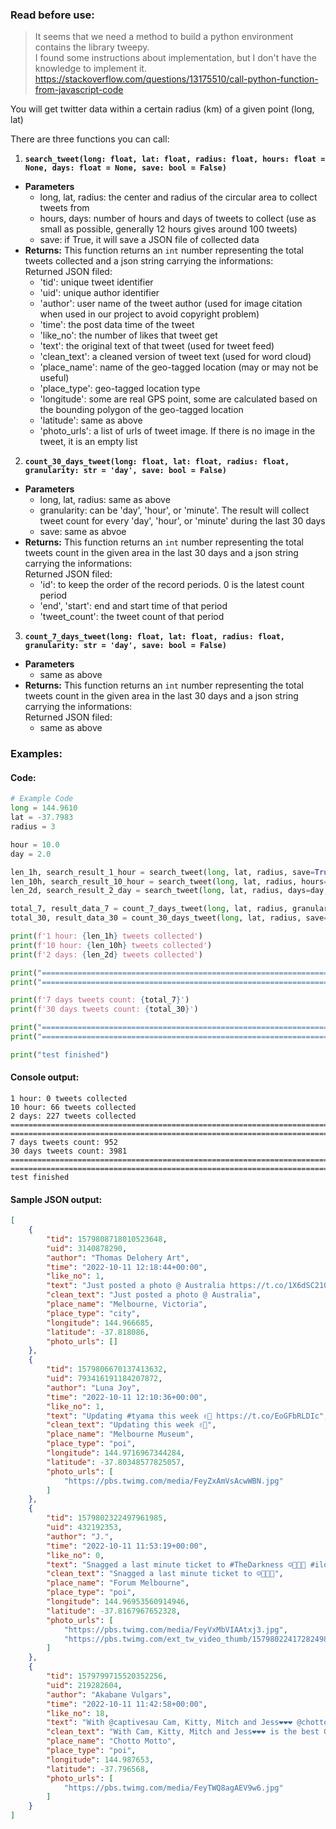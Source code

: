 ### Read before use:  

> It seems that we need a method to build a python environment contains the library tweepy.  
> I found some instructions about implementation, but I don't have the knowledge to implement it.  
> https://stackoverflow.com/questions/13175510/call-python-function-from-javascript-code  

You will get twitter data within a certain radius (km) of a given point (long, lat)  

There are three functions you can call:  

1. **`search_tweet(long: float, lat: float, radius: float, hours: float = None, days: float = None, save: bool = False)`**  
 - **Parameters**
   * long, lat, radius: the center and radius of the circular area to collect tweets from
   * hours, days: number of hours and days of tweets to collect (use as small as possible, generally 12 hours gives around 100 tweets)
   * save: if True, it will save a JSON file of collected data
 - **Returns:**
 This function returns an `int` number representing the total tweets collected and a json string carrying the informations:  
   Returned JSON filed:
   * 'tid': unique tweet identifier
   * 'uid': unique author identifier
   * 'author': user name of the tweet author (used for image citation when used in our project to avoid copyright problem)
   * 'time': the post data time of the tweet
   * 'like_no': the number of likes that tweet get
   * 'text': the original text of that tweet (used for tweet feed)
   * 'clean_text': a cleaned version of tweet text (used for word cloud)
   * 'place_name': name of the geo-tagged location (may or may not be useful)
   * 'place_type': geo-tagged location type
   * 'longitude': some are real GPS point, some are calculated based on the bounding polygon of the geo-tagged location
   * 'latitude': same as above
   * 'photo_urls': a list of urls of tweet image. If there is no image in the tweet, it is an empty list

2. **`count_30_days_tweet(long: float, lat: float, radius: float, granularity: str = 'day', save: bool = False)`**
 - **Parameters**
   * long, lat, radius: same as above
   * granularity: can be 'day', 'hour', or 'minute'. The result will collect tweet count for every 'day', 'hour', or 'minute' during the last 30 days
   * save: same as abvoe
 - **Returns:**
 This function returns an `int` number representing the total tweets count in the given area in the last 30 days and a json string carrying the informations:  
   Returned JSON filed:
   * 'id': to keep the order of the record periods. 0 is the latest count period
   * 'end', 'start': end and start time of that period
   * 'tweet_count': the tweet count of that period

3. **`count_7_days_tweet(long: float, lat: float, radius: float, granularity: str = 'day', save: bool = False)`**
 - **Parameters**
   * same as above
 - **Returns:**
 This function returns an `int` number representing the total tweets count in the given area in the last 30 days and a json string carrying the informations:  
   Returned JSON filed:
   * same as above  

### Examples:
#### Code:
```python
# Example Code
long = 144.9610
lat = -37.7983
radius = 3

hour = 10.0
day = 2.0

len_1h, search_result_1_hour = search_tweet(long, lat, radius, save=True)
len_10h, search_result_10_hour = search_tweet(long, lat, radius, hours=hour, save=True)
len_2d, search_result_2_day = search_tweet(long, lat, radius, days=day, save=True)

total_7, result_data_7 = count_7_days_tweet(long, lat, radius, granularity='hour', save=True)
total_30, result_data_30 = count_30_days_tweet(long, lat, radius, save=True)

print(f'1 hour: {len_1h} tweets collected')
print(f'10 hour: {len_10h} tweets collected')
print(f'2 days: {len_2d} tweets collected')

print("==================================================================================")
print("==================================================================================")

print(f'7 days tweets count: {total_7}')
print(f'30 days tweets count: {total_30}')

print("==================================================================================")
print("==================================================================================")

print("test finished")
```

#### Console output:
```
1 hour: 0 tweets collected
10 hour: 66 tweets collected
2 days: 227 tweets collected
==================================================================================
==================================================================================
7 days tweets count: 952
30 days tweets count: 3981
==================================================================================
==================================================================================
test finished
```  
  
#### Sample JSON output:
```JSON
[
    {
        "tid": 1579808718010523648,
        "uid": 3140878290,
        "author": "Thomas Delohery Art",
        "time": "2022-10-11 12:18:44+00:00",
        "like_no": 1,
        "text": "Just posted a photo @ Australia https://t.co/1X6dSC210U",
        "clean_text": "Just posted a photo @ Australia",
        "place_name": "Melbourne, Victoria",
        "place_type": "city",
        "longitude": 144.966685,
        "latitude": -37.818086,
        "photo_urls": []
    },
    {
        "tid": 1579806670137413632,
        "uid": 793416191184207872,
        "author": "Luna Joy",
        "time": "2022-10-11 12:10:36+00:00",
        "like_no": 1,
        "text": "Updating #tyama this week ✌️🐠 https://t.co/EoGFbRLDIc",
        "clean_text": "Updating this week ✌️🐠",
        "place_name": "Melbourne Museum",
        "place_type": "poi",
        "longitude": 144.9716967344284,
        "latitude": -37.80348577825057,
        "photo_urls": [
            "https://pbs.twimg.com/media/FeyZxAmVsAcwWBN.jpg"
        ]
    },
    {
        "tid": 1579802322497961985,
        "uid": 432192353,
        "author": "J.",
        "time": "2022-10-11 11:53:19+00:00",
        "like_no": 0,
        "text": "Snagged a last minute ticket to #TheDarkness ☺️🎸🤘🏾 #iloveyoujustinhawkins https://t.co/8IGG3e29Xs https://t.co/yUwZkKKDgx",
        "clean_text": "Snagged a last minute ticket to ☺️🎸🤘🏾",
        "place_name": "Forum Melbourne",
        "place_type": "poi",
        "longitude": 144.96953560914946,
        "latitude": -37.8167967652328,
        "photo_urls": [
            "https://pbs.twimg.com/media/FeyVxMbVIAAtxj3.jpg",
            "https://pbs.twimg.com/ext_tw_video_thumb/1579802241728249856/pu/img/zkJbcjhWXlFdnunZ.jpg"
        ]
    },
    {
        "tid": 1579799715520352256,
        "uid": 219282604,
        "author": "Akabane Vulgars",
        "time": "2022-10-11 11:42:58+00:00",
        "like_no": 18,
        "text": "With @captivesau Cam, Kitty, Mitch and Jess❤️❤️❤️ @chottomottobkk is the best Gyoza place in Melbourne.\n餃子がマジで美味しかった〜〜🙌\nそして、オーストラリアのひとつ残し！\n感覚が一緒過ぎてびっくり😂 https://t.co/A419qD0hgj",
        "clean_text": "With Cam, Kitty, Mitch and Jess❤️❤️❤️ is the best Gyoza place in Melbourne. 餃子がマジで美味しかった〜〜🙌 そして、オーストラリアのひとつ残し！ 感覚が一緒過ぎてびっくり😂",
        "place_name": "Chotto Motto",
        "place_type": "poi",
        "longitude": 144.987653,
        "latitude": -37.796568,
        "photo_urls": [
            "https://pbs.twimg.com/media/FeyTWQ8agAEV9w6.jpg"
        ]
    }
]
```

